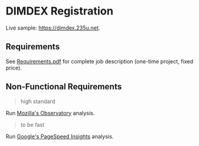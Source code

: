 ﻿# DIMDEX Registration

Live sample: https://dimdex.235u.net.

## Requirements

See [Requirements.pdf](Requirements.pdf) for complete job description (one-time project, fixed price).

## Non-Functional Requirements

> high standard

Run [Mozilla's Observatory](https://observatory.mozilla.org/analyze/dimdex.235u.net) analysis.

> to be fast

Run [Google's PageSpeed Insights](https://developers.google.com/speed/pagespeed/insights/?url=https%3A%2F%2Fdimdex.235u.net%2F&tab=desktop) analysis.